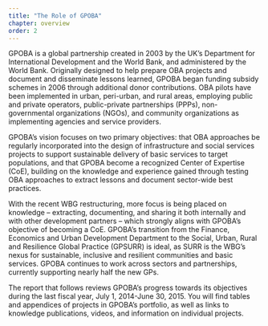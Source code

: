 ```yaml
---
title: "The Role of GPOBA"
chapter: overview
order: 2
---
```


GPOBA is a global partnership created in 2003 by the UK’s Department for International Development and the World Bank, and administered by the World Bank. Originally designed to help prepare OBA projects and document and disseminate lessons learned, GPOBA began funding subsidy schemes in 2006 through additional donor contributions. OBA pilots have been implemented in urban, peri-urban, and rural areas, employing public and private operators, public-private partnerships (PPPs), non-governmental organizations (NGOs), and community organizations as implementing agencies and service providers. 

GPOBA’s vision focuses on two primary objectives: that OBA approaches be regularly incorporated into the design of infrastructure and social services projects to support sustainable delivery of basic services to target populations, and that GPOBA become a recognized Center of Expertise (CoE), building on the knowledge and experience gained through testing OBA approaches to extract lessons and document sector-wide best practices. 

With the recent WBG restructuring, more focus is being placed on knowledge – extracting, documenting, and sharing it both internally and with other development partners – which strongly aligns with GPOBA’s objective of becoming a CoE. GPOBA’s transition from the Finance, Economics and Urban Development Department to the Social, Urban, Rural and Resilience Global Practice (GPSURR) is ideal, as SURR is the WBG’s nexus for sustainable, inclusive and resilient communities and basic services. GPOBA continues to work across sectors and partnerships, currently supporting nearly half the new GPs.

The report that follows reviews GPOBA’s progress towards its objectives during the last fiscal year, July 1, 2014-June 30, 2015. You will find tables and appendices of projects in GPOBA’s portfolio, as well as links to knowledge publications, videos, and information on individual projects. 

<!-- LINK from this page to VIDEO on OBA v Traditional aid? -->
